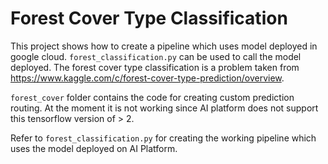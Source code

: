 # Forest Cover Type Classification

This project shows how to create a pipeline which uses model deployed in google cloud. `forest_classification.py` can be used to call the model deployed. The forest cover type classification is a problem taken from https://www.kaggle.com/c/forest-cover-type-prediction/overview. 

`forest_cover` folder contains the code for creating custom prediction routing. At the moment it is not working since AI platform does not support this tensorflow version of > 2. 

Refer to `forest_classification.py` for creating the working pipeline which uses the model deployed on AI Platform. 
